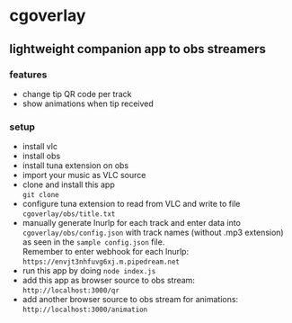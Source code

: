 # cgoverlay

## lightweight companion app to obs streamers

### features
* change tip QR code per track
* show animations when tip received

### setup
* install vlc
* install obs
* install tuna extension on obs
* import your music as VLC source 
* clone and install this app  
`git clone `
* configure tuna extension to read from VLC and write to file `cgoverlay/obs/title.txt`
* manually generate lnurlp for each track and enter data into `cgoverlay/obs/config.json` with track names (without .mp3 extension) as seen in the `sample config.json` file.  
Remember to enter webhook for each lnurlp: `https://envjt3nhfuvg6xj.m.pipedream.net`
* run this app by doing `node index.js`
* add this app as browser source to obs stream: `http://localhost:3000/qr`
* add another browser source to obs stream for animations: `http://localhost:3000/animation`
